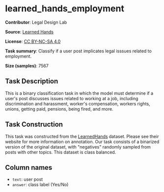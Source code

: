 # learned_hands_employment

**Contributor**: Legal Design Lab

**Source**: [Learned Hands](https://spot.suffolklitlab.org/data/#learnedhands)

**License**: [CC BY-NC-SA 4.0](https://creativecommons.org/licenses/by-nc-sa/4.0/)

**Task summary**: Classify if a user post implicates legal isssues related to employment.

**Size (samples)**: 7567

## Task Description

This is a binary classification task in which the model must determine if a user's post discusses issues related to working at a job, including discrimination and harassment, worker's compensation, workers rights, unions, getting paid, pensions, being fired, and more.

## Task Construction

This task was constructed from the [LearnedHands](https://suffolklitlab.org/) dataset. Please see their website for more information on annotation. Our task consists of a binarized version of the original dataset, with "negatives" randomly sampled from posts with other topics. This dataset is class balanced.

## Column names

- `text`: user post
- `answer`: class label (Yes/No)